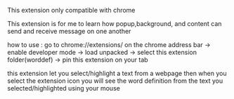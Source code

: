 This extension only compatible with chrome

This extension is for me to learn how popup,background, and content can send and receive message on one another

how to use : go to chrome://extensions/ on the chrome address bar -> enable developer mode -> load unpacked -> select this extension folder(worddef) -> pin this extension on your tab

this extension let you select/highlight a text from a webpage then when you select the extension icon you will see the word definition from the text you selected/highlighted using your mouse
